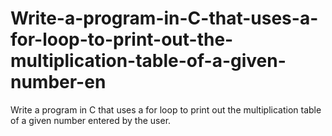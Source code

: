 # Write-a-program-in-C-that-uses-a-for-loop-to-print-out-the-multiplication-table-of-a-given-number-en
Write a program in C that uses a for loop to print out the multiplication table of a given number entered by the user.
